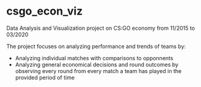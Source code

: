 # csgo_econ_viz
Data Analysis and Visualization project on CS:GO economy from 11/2015 to 03/2020

The project focuses on analyzing performance and trends of teams by:
- Analyzing individual matches with comparisons to opponnents 
- Analyzing general economical decisions and round outcomes by observing every round from every match a team has played in the provided period of time
